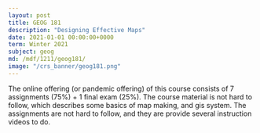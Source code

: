 ```yaml
---
layout: post
title: GEOG 181
description: "Designing Effective Maps"
date: 2021-01-01 00:00:00+0000
term: Winter 2021
subject: geog
md: /mdf/1211/geog181/
image: "/crs_banner/geog181.png"
---
```


The online offering (or pandemic offering) of this course consists of 7 assignments (75%) + 1 final exam (25%). The course material is not hard to follow, which describes some basics of map making, and gis system. The assignments are not hard to follow, and they are provide several instruction videos to do.

